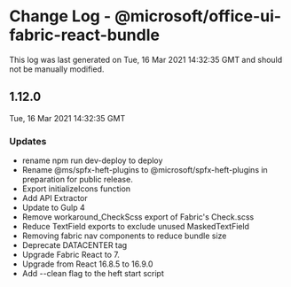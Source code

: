 # Change Log - @microsoft/office-ui-fabric-react-bundle

This log was last generated on Tue, 16 Mar 2021 14:32:35 GMT and should not be manually modified.

## 1.12.0
Tue, 16 Mar 2021 14:32:35 GMT

### Updates

- rename npm run dev-deploy to deploy
- Rename @ms/spfx-heft-plugins to @microsoft/spfx-heft-plugins in preparation for public release.
- Export initializeIcons function
- Add API Extractor
- Update to Gulp 4
- Remove workaround_CheckScss export of Fabric's Check.scss
- Reduce TextField exports to exclude unused MaskedTextField
- Removing fabric nav components to reduce bundle size
- Deprecate DATACENTER tag
- Upgrade Fabric React to 7.
- Upgrade from React 16.8.5 to 16.9.0
- Add --clean flag to the heft start script

